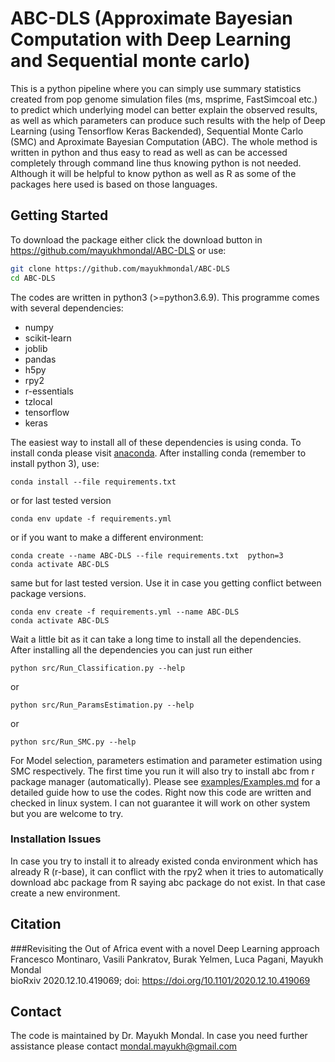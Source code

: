 # ABC-DLS (Approximate Bayesian Computation with Deep Learning and Sequential monte carlo)
This is a python pipeline where you can simply use summary statistics created from pop genome simulation files (ms, 
msprime, FastSimcoal etc.) to predict which underlying model can better explain the observed results, as well as which 
parameters can produce such results with the help of Deep Learning (using Tensorflow Keras Backended), Sequential Monte
Carlo (SMC) and Aproximate Bayesian Computation (ABC). The whole method is written in python and thus easy to read as 
well as can be accessed completely through command line thus knowing python is not needed. Although it will be helpful 
to know python as well as R as some of the packages here used is based on those languages.  

## Getting Started
To download the package either click the download button in <https://github.com/mayukhmondal/ABC-DLS> or use:
```bash
git clone https://github.com/mayukhmondal/ABC-DLS
cd ABC-DLS
```
The codes are written in python3 (>=python3.6.9). This programme comes with several dependencies:

- numpy
- scikit-learn
- joblib
- pandas
- h5py
- rpy2
- r-essentials
- tzlocal
- tensorflow
- keras

The easiest way to install all of these dependencies is using conda. To install conda please visit 
[anaconda](https://www.anaconda.com/distribution/). After installing conda (remember to install python 3), use:
```shell script
conda install --file requirements.txt
```
or for last tested version 
```shell script
conda env update -f requirements.yml
```
or if you want to make a different environment:
```shell script
conda create --name ABC-DLS --file requirements.txt  python=3
conda activate ABC-DLS
```
same but for last tested version. Use it in case you getting conflict between package versions. 
```shell script
conda env create -f requirements.yml --name ABC-DLS
conda activate ABC-DLS
```
Wait a little bit as it can take a long time to install all the dependencies.  
After installing all the dependencies you can just run either
```
python src/Run_Classification.py --help
```
or 
```
python src/Run_ParamsEstimation.py --help
```
or 
```
python src/Run_SMC.py --help
```
For Model selection, parameters estimation and parameter estimation using SMC respectively. The first time you run it 
will also try to install abc from r package manager (automatically). Please see 
[examples/Examples.md](examples/Examples.md) for a detailed guide how to use the codes. Right now this code are written 
and checked in linux system. I can not guarantee it will work on other system but you are welcome to try. 
### Installation Issues 
In case you try to install it to already existed conda environment which has already R (r-base), it can conflict with 
the rpy2 when it tries to automatically download abc package from R saying abc package do not exist. In that case create
 a new environment. 
## Citation
###Revisiting the Out of Africa event with a novel Deep Learning approach  
Francesco Montinaro, Vasili Pankratov, Burak Yelmen, Luca Pagani, Mayukh Mondal  
bioRxiv 2020.12.10.419069; doi: https://doi.org/10.1101/2020.12.10.419069
## Contact 
The code is maintained by Dr. Mayukh Mondal. In case you need further assistance please contact 
<mondal.mayukh@gmail.com>
